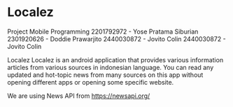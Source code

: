 # Localez
Project Mobile Programming
2201792972 - Yose Pratama Siburian
2301920626 - Doddie Prawarjito
2440030872 - Jovito Colin
2440030872 - Jovito Colin

Localez
Localez is an android application that provides various information articles from various sources in indonesian language.
You can read any updated and hot-topic news from many sources on this app without opening different apps or opening some specific website.

We are using News API from https://newsapi.org/
